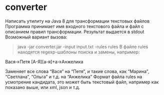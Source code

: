 # converter

Написать утилиту на Java 8 для трансформации текстовых файлов
Программа принимает имя входного текстового файла и файл с описанием правил трансформации. Результат выдается в stdout
Возможный вариант вызова:
>java -jar converter.jar -input input.txt -rules rules
В файле rules находятся regexp-шаблоны поиска и замены, например:

Вася->Петя
[А-Я][а-я]+а->Анжелика

Заменяет все слова “Вася” на “Петя”, и такие слова, как “Марина”, “Светлана”, “Ольга” и т.д. на “Анжелика”
Формат файла rules на усмотрение кандидата, это может быть текстовый файл, например как показано выше, или xml, json и т.д.
